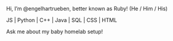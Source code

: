 Hi, I’m @engelhartrueben, better known as Ruby! (He / Him / His)

JS | Python | C++ | Java | SQL | CSS | HTML 

Ask me about my baby homelab setup!
